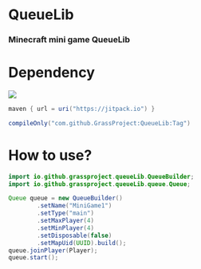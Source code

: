 # QueueLib
### Minecraft mini game QueueLib

# Dependency
[![](https://jitpack.io/v/GrassProject/QueueLib.svg)](https://jitpack.io/#GrassProject/QueueLib)
```groovy
maven { url = uri("https://jitpack.io") }

compileOnly("com.github.GrassProject:QueueLib:Tag")
```

# How to use?
```java
import io.github.grassproject.queueLib.QueueBuilder;
import io.github.grassproject.queueLib.queue.Queue;

Queue queue = new QueueBuilder()
        .setName("MiniGame1")
        .setType("main")
        .setMaxPlayer(4)
        .setMinPlayer(4)
        .setDisposable(false)
        .setMapUid(UUID).build();
queue.joinPlayer(Player);
queue.start();
```